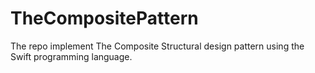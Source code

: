 # TheCompositePattern
The repo implement The Composite Structural design pattern using the Swift programming language.
